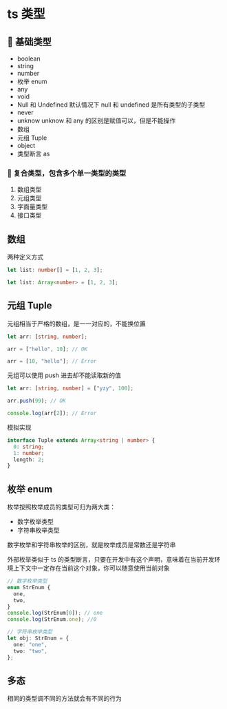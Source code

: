 # ts 类型

## 🐔 基础类型

- boolean
- string
- number
- 枚举 enum
- any
- void
- Null 和 Undefined 默认情况下 null 和 undefined 是所有类型的子类型
- never
- unknow unknow 和 any 的区别是赋值可以，但是不能操作
- 数组
- 元组 Tuple
- object
- 类型断言 as

### 🐩 复合类型，包含多个单一类型的类型

1. 数组类型
2. 元组类型
3. 字面量类型
4. 接口类型

## 数组

两种定义方式

```ts
let list: number[] = [1, 2, 3];

let list: Array<number> = [1, 2, 3];
```

## 元组 Tuple

元组相当于严格的数组，是一一对应的，不能换位置

```ts
let arr: [string, number];

arr = ["hello", 10]; // OK

arr = [10, "hello"]; // Error
```

元组可以使用 push 进去却不能读取新的值

```ts
let arr: [string, number] = ["yzy", 100];

arr.push(99); // OK

console.log(arr[2]); // Error
```

模拟实现

```ts
interface Tuple extends Array<string | number> {
  0: string;
  1: number;
  length: 2;
}
```

## 枚举 enum

枚举按照枚举成员的类型可归为两大类：

- 数字枚举类型
- 字符串枚举类型

数字枚举和字符串枚举的区别，就是枚举成员是常数还是字符串

外部枚举类似于 ts 的类型断言，只要在开发中有这个声明，意味着在当前开发环境上下文中一定存在当前这个对象，你可以随意使用当前对象

```ts
// 数字枚举类型
enum StrEnum {
  one,
  two,
}
console.log(StrEnum[0]); // one
console.log(StrEnum.one); //0

// 字符串枚举类型
let obj: StrEnum = {
  one: "one",
  two: "two",
};
```

## 多态

相同的类型调不同的方法就会有不同的行为
